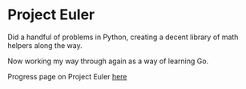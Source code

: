 # Project Euler

Did a handful of problems in Python, creating a decent library of math helpers along the way.

Now working my way through again as a way of learning Go.

Progress page on Project Euler [here](https://projecteuler.net/progress=charles-uno)
